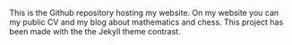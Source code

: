 This is the Github repository hosting my website. On my website you can my public CV and my blog about mathematics and chess. 
This project has been made with the the Jekyll theme contrast.

